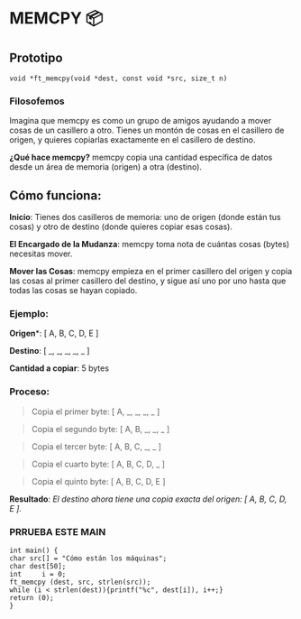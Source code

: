 # MEMCPY 📦
## Prototipo
```void *ft_memcpy(void *dest, const void *src, size_t n) ```
### Filosofemos
Imagina que memcpy es como un grupo de amigos ayudando a mover cosas de un casillero a otro. 
Tienes un montón de cosas en el casillero de origen, y quieres copiarlas exactamente en el casillero de destino.

**¿Qué hace memcpy?**
memcpy copia una cantidad específica de datos desde un área de memoria (origen) a otra (destino).

## Cómo funciona:
**Inicio**: Tienes dos casilleros de memoria: uno de origen (donde están tus cosas) y otro de destino (donde quieres copiar esas cosas).

**El Encargado de la Mudanza**: memcpy toma nota de cuántas cosas (bytes) necesitas mover.

**Mover las Cosas**: memcpy empieza en el primer casillero del origen y copia las cosas al primer casillero del destino, y sigue así uno por uno hasta que todas las cosas se hayan copiado.

### Ejemplo:
**Origen***: [ A, B, C, D, E ]

**Destino**: [ _, _, _, _, _ ]

**Cantidad a copiar**: 5 bytes

### Proceso:
>Copia el primer byte: [ A, _, _, _, _ ]

>Copia el segundo byte: [ A, B, _, _, _ ]

>Copia el tercer byte: [ A, B, C, _, _ ]

>Copia el cuarto byte: [ A, B, C, D, _ ]

>Copia el quinto byte: [ A, B, C, D, E ]

**Resultado**:
*El destino ahora tiene una copia exacta del origen: [ A, B, C, D, E ].*

### PRRUEBA ESTE MAIN
```
int main() {
char src[] = "Cómo están los máquinas";
char dest[50];
int		i = 0;
ft_memcpy (dest, src, strlen(src));
while (i < strlen(dest)){printf("%c", dest[i]), i++;}
return (0);
}
```
